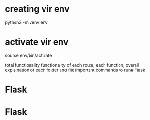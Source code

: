 # creating vir env
python3 -m venv env

# activate vir env
source env/bin/activate



total functionality
functionality of each route, each function, 
overall explaination of each folder and file
important commands to run# Flask
# Flask
# Flask
